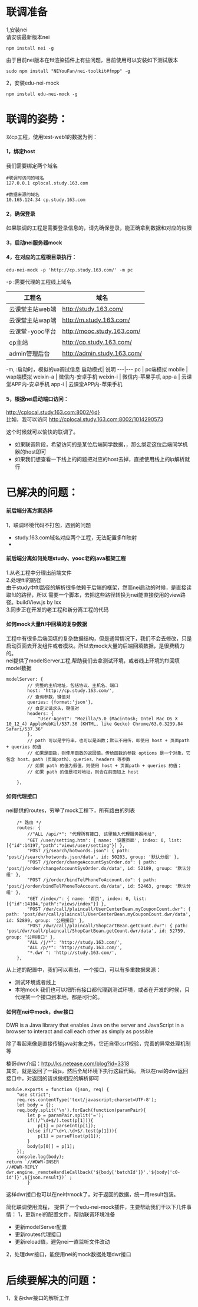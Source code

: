 # 联调准备 
1,安装nei  
请安装最新版本nei

```
npm install nei -g
```
由于目前nei版本在ftl渲染插件上有些问题，目前使用可以安装如下测试版本
```
sudo npm install "NEYouFan/nei-toolkit#fmpp" -g
```
2，安装edu-nei-mock   

```
npm install edu-nei-mock -g
```


# 联调的姿势：
以cp工程，使用test-web1的数据为例：  
####  1，绑定host  
我们需要绑定两个域名

```
#联调时访问的域名
127.0.0.1 cplocal.study.163.com

#数据来源的域名
10.165.124.34 cp.study.163.com
```
#### 2，确保登录  
如果联调的工程是需要登录信息的，请先确保登录，能正确拿到数据和对应的权限

#### 3，启动nei服务器mock

#### 4，在对应的工程根目录执行：

```
edu-nei-mock -p 'http://cp.study.163.com/' -m pc
```
-p  <mockpath>:需要代理的工程线上域名 

工程名| 域名
---|---
云课堂主站web端 | http://study.163.com/
云课堂主站wap端 | http://m.study.163.com/
云课堂-yooc平台 | http://mooc.study.163.com/
cp主站 | http://cp.study.163.com/
admin管理后台 | http://admin.study.163.com/

-m, <mode>:启动时，模拟的ua调试信息
启动模式| 说明
---|---
pc | pc端模拟
mobile | wap端模拟
weixin-a | 微信内-安卓手机
weixin-i | 微信内-苹果手机
app-a | 云课堂APP内-安卓手机
app-i | 云课堂APP内-苹果手机

#### 5，根据nei启动端口访问：
http://cplocal.study.163.com:8002/{id}  
比如，我可以访问
http://cplocal.study.163.com:8002/1014290573

这个时候就可以愉快的联调了。


- 如果联调阶段，希望访问的是某位后端同学数据，，那么绑定这位后端同学机器的host即可
- 如果我们想查看一下线上的问题把对应的host去掉，直接使用线上的ip解析就行



# 已解决的问题： 
#### 前后端分离方案选择
1，联调环境代码不打包，遇到的问题
- study.163.com域名对应两个工程，无法配置多ftl映射
- 

#### 前后端分离如何处理study、yooc老的java框架工程
1.从老工程中分理出前端文件  
2.处理ftl的路径  
由于study中ftl路径的解析很多依赖于后端的框架，然而nei启动的时候，是直接读取ftl的路径，所以
需要一个脚本，去把这些路径转换为nei能直接使用的view路径。buildView.js by lxx  
3.同步正在开发的老工程和新分离工程的代码

#### 如何mock大量ftl中回填的复杂数据
工程中有很多后端回填的复杂数据结构，但是通常情况下，我们不会去修改，只是启动页面去开发组件或者模块。所以去mock大量的后端回填数据，是很费精力的。  
nei提供了modelServer工程,帮助我们去拿测试环境，或者线上环境的ftl回填model数据
```
modelServer: {
        // 完整的主机地址，包括协议、主机名、端口
        host: 'http://cp.study.163.com/',
        // 查询参数，键值对
        queries: {format:'json'},
        // 自定义请求头，键值对
        headers: {
            "User-Agent": "Mozilla/5.0 (Macintosh; Intel Mac OS X 10_12_4) AppleWebKit/537.36 (KHTML, like Gecko) Chrome/63.0.3239.84 Safari/537.36"
        },
        // path 可以是字符串，也可以是函数；默认不用传，即使用 host + 页面path + queries 的值
        // 如果是函数，则使用函数的返回值，传给函数的参数 options 是一个对象，它包含 host、path（页面path）、queries、headers 等参数
        // 如果 path 的值为假值，则使用 host + 页面path + queries 的值；
        // 如果 path 的值是相对地址，则会在前面加上 host
        
    },
```

#### 如何代理接口
nei提供的routes，穷举了mock工程下，所有路由的列表
```
    /* 路由 */
    routes: {
        //"ALL /api/*": "代理所有接口, 这里输入代理服务器地址",
        "GET /user/setting.htm": { name: '设置页面', index: 0, list: [{"id":14197,"path":"views/user/setting"}] },
        "POST /j/search/hotwords.json": { path: 'post/j/search/hotwords.json/data', id: 50203, group: '默认分组' },
        "POST /j/order/changeAccountSysOrder.do": { path: 'post/j/order/changeAccountSysOrder.do/data', id: 52189, group: '默认分组' },
        "POST /j/order/bindTelPhoneToAccount.do": { path: 'post/j/order/bindTelPhoneToAccount.do/data', id: 52463, group: '默认分组' },
        "GET /index/": { name: '首页', index: 0, list: [{"id":14104,"path":"views/index"}] },
        "POST /dwr/call/plaincall/UserCenterBean.myCouponCount.dwr": { path: 'post/dwr/call/plaincall/UserCenterBean.myCouponCount.dwr/data', id: 52899, group: '公用接口' },
        "POST /dwr/call/plaincall/ShopCartBean.getCount.dwr": { path: 'post/dwr/call/plaincall/ShopCartBean.getCount.dwr/data', id: 52759, group: '公用接口' },
        "ALL /j/*": 'http://study.163.com/',
        "ALL /p/*": 'http://study.163.com/',
        "*.dwr ": 'http://study.163.com/',
    },
```

从上述的配置中，我们可以看出，一个接口，可以有多重数据来源：
- 测试环境或者线上
- 本地mock
我们也可以把所有接口都代理到测试环境，或者在开发的时候，只代理某一个接口到本地，都是可行的。

#### 如何在nei中mock，dwr接口
DWR is a Java library that enables Java on the server and JavaScript in a browser to interact and call each other as simply as possible

除了看起来像是直接传输java对象之外，它还自带csrf校验，完善的异常处理机制等

楠哥dwr介绍：http://ks.netease.com/blog?id=3318  
其实，就是返回了一段js，然后全局环境下执行这段代码。
所以在nei的dwr返回接口中，对返回的请求做相应的解析即可
```
module.exports = function (json, req) {
    "use strict";
    req.res.contentType('text/javascript;charset=UTF-8');
    let body = {};
    req.body.split('\n').forEach(function(paramPair){
        let p = paramPair.split('=');
        if((/^\d+$/).test(p[1])){
            p[1] = parseInt(p[1]);
        }else if(/^\d+\.\d+$/.test(p[1])){
            p[1] = parseFloat(p[1]);
        }
        body[p[0]] = p[1];
    });
    console.log(body);
return `//#DWR-INSER
//#DWR-REPLY
dwr.engine._remoteHandleCallback('${body['batchId']}','${body['c0-id']}',${json.result})` ;
        }
```

这样dwr接口也可以在nei中mock了，对于返回的数据，统一用result包装。

简化联调使用流程，
提供了一个edu-nei-mock插件，主要帮助我们干以下几件事情：
1，更新nei的配置文件，帮助联调环境准备
- 更新modelServer配置
- 更新routes代理接口
- 更新reload值，避免nei一直监听文件改动

2，处理dwr接口，能使用nei的mock数据处理dwr接口



# 后续要解决的问题：  
1，复杂dwr接口的解析工作  